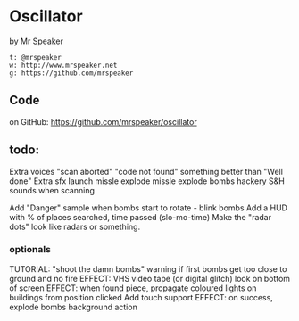 # Oscillator

by Mr Speaker

    t: @mrspeaker
    w: http://www.mrspeaker.net
    g: https://github.com/mrspeaker

## Code

on GitHub: https://github.com/mrspeaker/oscillator

## todo:

Extra voices
    "scan aborted"
    "code not found"
    something better than "Well done"
Extra sfx
    launch missle
    explode missle
    explode bombs
    hackery S&H sounds when scanning

Add "Danger" sample when bombs start to rotate - blink bombs
Add a HUD with % of places searched, time passed (slo-mo-time)
Make the "radar dots" look like radars or something.

### optionals

TUTORIAL: "shoot the damn bombs" warning if first bombs get too close to ground and no fire
EFFECT: VHS video tape (or digital glitch) look on bottom of screen
EFFECT: when found piece, propagate coloured lights on buildings from position clicked
Add touch support
EFFECT: on success, explode bombs
background action

